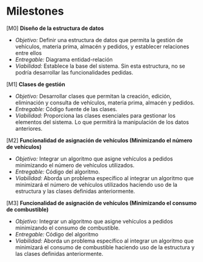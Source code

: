 # Milestones

[M0] **Diseño de la estructura de datos**
- *Objetivo:* Definir una estructura de datos que permita la gestión de vehículos, materia prima, almacén y pedidos, y establecer relaciones entre ellos
- *Entregable:* Diagrama entidad-relación
- *Viabilidad:* Establece la base del sistema. Sin esta estructura, no se podría desarrollar las funcionalidades pedidas.

[M1] **Clases de gestión**
- *Objetivo:* Desarrollar clases que permitan la creación, edición, eliminación y consulta de vehículos, materia prima, almacén y pedidos.
- *Entregable:* Código fuente de las clases.
- *Viabilidad:* Proporciona las clases esenciales para gestionar los elementos del sistema. Lo que permitirá la manipulación de los datos anteriores.

[M2] **Funcionalidad de asignación de vehículos (Minimizando el número de vehículos)**
- *Objetivo:* Integrar un algoritmo que asigne vehículos a pedidos minimizando el número de vehículos utilizados.
- *Entregable:* Código del algoritmo.
- *Viabilidad:* Aborda un problema específico al integrar un algoritmo que minimizará el número de vehículos utilizados haciendo uso de la estructura y las clases definidas anteriormente.

[M3] **Funcionalidad de asignación de vehículos (Minimizando el consumo de combustible)**
- *Objetivo:* Integrar un algoritmo que asigne vehículos a pedidos minimizando el consumo de combustible.
- *Entregable:* Código del algoritmo
- *Viabilidad:* Aborda un problema específico al integrar un algoritmo que minimizará el consumo de combustible haciendo uso de la estructura y las clases definidas anteriormente.

